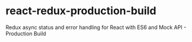 # react-redux-production-build
Redux async status and error handling for React with ES6 and Mock API - Production Build
